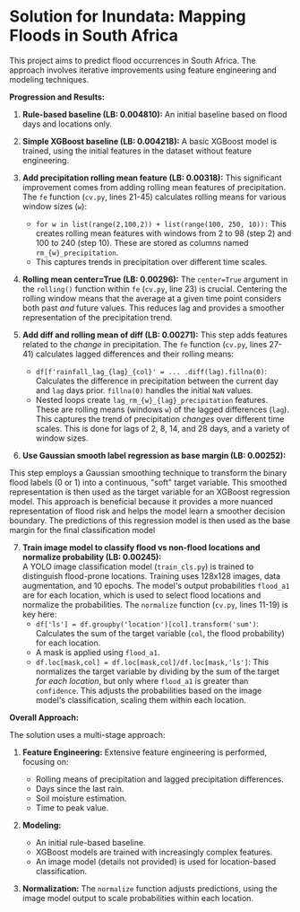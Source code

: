 # Solution for Inundata: Mapping Floods in South Africa

This project aims to predict flood occurrences in South Africa.  The approach involves iterative improvements using feature engineering and modeling techniques.

**Progression and Results:**

1.  **Rule-based baseline (LB: 0.004810):**  An initial baseline based on flood days and locations only.

2.  **Simple XGBoost baseline (LB: 0.004218):**  A basic XGBoost model is trained, using the initial features in the dataset without feature engineering.

3.  **Add precipitation rolling mean feature (LB: 0.00318):** This significant improvement comes from adding rolling mean features of precipitation.  The `fe` function (`cv.py`, lines 21-45) calculates rolling means for various window sizes (`w`):
    *   `for w in list(range(2,100,2)) + list(range(100, 250, 10)):`  This creates rolling mean features with windows from 2 to 98 (step 2) and 100 to 240 (step 10).  These are stored as columns named `rm_{w}_precipitation`.
    *   This captures trends in precipitation over different time scales.

4.  **Rolling mean center=True (LB: 0.00296):**  The `center=True` argument in the `rolling()` function within `fe` (`cv.py`, line 23) is crucial.  Centering the rolling window means that the average at a given time point considers both past *and* future values.  This reduces lag and provides a smoother representation of the precipitation trend.

5.  **Add diff and rolling mean of diff (LB: 0.00271):**  This step adds features related to the *change* in precipitation.  The `fe` function (`cv.py`, lines 27-41) calculates lagged differences and their rolling means:
    *   `df[f'rainfall_lag_{lag}_{col}' = ... .diff(lag).fillna(0)`:  Calculates the difference in precipitation between the current day and `lag` days prior.  `fillna(0)` handles the initial `NaN` values.
    *   Nested loops create `lag_rm_{w}_{lag}_precipitation` features.  These are rolling means (windows `w`) of the lagged differences (`lag`).  This captures the trend of precipitation *changes* over different time scales.  This is done for lags of 2, 8, 14, and 28 days, and a variety of window sizes.

6.  **Use Gaussian smooth label regression as base margin (LB: 0.00252):** 

This step employs a Gaussian smoothing technique to transform the binary flood labels (0 or 1) into a continuous, "soft" target variable.  This smoothed representation is then used as the target variable for an XGBoost regression model. This approach is beneficial because it provides a more nuanced representation of flood risk and helps the model learn a smoother decision boundary. The predictions of this regression model is then used as the base margin for the final classification model


7.  **Train image model to classify flood vs non-flood locations and normalize probability (LB: 0.00245):**  
A YOLO image classification model (`train_cls.py`) is trained to distinguish flood-prone locations.  Training uses 128x128 images, data augmentation, and 10 epochs.  The model's output probabilities `flood_a1` are for each location, which is used to select flood locations and normalize the probabilities.
The `normalize` function (`cv.py`, lines 11-19) is key here:
    *   `df['ls'] = df.groupby('location')[col].transform('sum')`: Calculates the sum of the target variable (`col`, the flood probability) for each location.
    *    A mask is applied using `flood_a1`.
    *   `df.loc[mask,col] = df.loc[mask,col]/df.loc[mask,'ls']`:  This normalizes the target variable by dividing by the sum of the target *for each location*, but only where `flood_a1` is greater than `confidence`.  This adjusts the probabilities based on the image model's classification, scaling them within each location.


**Overall Approach:**

The solution uses a multi-stage approach:

1.  **Feature Engineering:**  Extensive feature engineering is performed, focusing on:
    *   Rolling means of precipitation and lagged precipitation differences.
    *   Days since the last rain.
    *   Soil moisture estimation.
    *   Time to peak value.

2.  **Modeling:**
    *   An initial rule-based baseline.
    *   XGBoost models are trained with increasingly complex features.
    *   An image model (details not provided) is used for location-based classification.

3.  **Normalization:**  The `normalize` function adjusts predictions, using the image model output to scale probabilities within each location.

